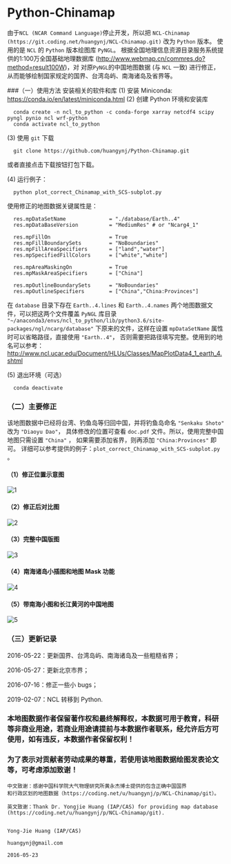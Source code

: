 # Python-Chinamap
由于```NCL (NCAR Command Language)```停止开发，所以把 `NCL-Chinamap (https://git.coding.net/huangynj/NCL-Chinamap.git)` 改为 `Python` 版本。
使用的是 `NCL` 的 `Python` 版本绘图库 `PyNGL`。 
根据全国地理信息资源目录服务系统提供的1:100万全国基础地理数据库 (http://www.webmap.cn/commres.do?method=result100W)，对
对原```PyNGL```的中国地图数据 (与 `NCL` 一致) 进行修正，从而能够绘制国家规定的国界、台湾岛屿、南海诸岛及省界等。


###（一）使用方法
安装相关的软件和库
(1) 安装 Miniconda: https://conda.io/en/latest/miniconda.html
(2) 创建 Python 环境和安装库
```
  conda create -n ncl_to_python -c conda-forge xarray netcdf4 scipy pyngl pynio ncl wrf-python
  conda activate ncl_to_python
```
(3) 使用 `git` 下载
```
  git clone https://github.com/huangynj/Python-Chinamap.git
```
或者直接点击下载按钮打包下载。

(4) 运行例子：
```
  python plot_correct_Chinamap_with_SCS-subplot.py
```

使用修正的地图数据关键属性是：
```
  res.mpDataSetName              = "./database/Earth..4"
  res.mpDataBaseVersion          = "MediumRes" # or "Ncarg4_1"
  
  res.mpFillOn                   = True
  res.mpFillBoundarySets         = "NoBoundaries"
  res.mpFillAreaSpecifiers       = ["land","water"]
  res.mpSpecifiedFillColors      = ["white","white"]
  
  res.mpAreaMaskingOn            = True
  res.mpMaskAreaSpecifiers       = ["China"]
  
  res.mpOutlineBoundarySets      = "NoBoundaries"
  res.mpOutlineSpecifiers        = ["China","China:Provinces"]
```
在 `database` 目录下存在 `Earth..4.lines` 和 `Earth..4.names` 
两个地图数据文件，可以把这两个文件覆盖 `PyNGL` 库目录 `"~/anaconda3/envs/ncl_to_python/lib/python3.6/site-packages/ngl/ncarg/database"` 
下原来的文件，这样在设置 `mpDataSetName` 属性时可以省略路径，直接使用 `"Earth..4"`，
否则需要把路径填写完整。使用到的地名可以参考：
  http://www.ncl.ucar.edu/Document/HLUs/Classes/MapPlotData4_1_earth_4.shtml

(5) 退出环境（可选）
```
  conda deactivate
```

### （二）主要修正
该地图数据中已经将台湾、钓鱼岛等归回中国，并将钓鱼岛命名 `"Senkaku Shoto"` 改为 `"Diaoyu Dao"`，
具体修改的位置可查看 `doc.pdf` 文件。所以，使用完整中国地图只需设置 `"China"` ，
如果需要添加省界，则再添加 `"China:Provinces"` 即可。
详细可以参考提供的例子：`plot_correct_Chinamap_with_SCS-subplot.py` 。

#### （1）修正位置示意图
![1][1]

#### （2）修正后对比图
![2][2]

#### （3）完整中国版图
![3][3]

#### （4）南海诸岛小插图和地图 Mask 功能
![4][4]

#### （5）带南海小图和长江黄河的中国地图
![5][5]


### （三）更新记录

2016-05-22：更新国界、台湾岛屿、南海诸岛及一些粗糙省界；

2016-05-27：更新北京市界；

2016-07-16：修正一些小 bugs；

2019-02-07：NCL 转移到 Python.


### 本地图数据作者保留著作权和最终解释权，本数据可用于教育，科研等非商业用途，若商业用途请提前与本数据作者联系，经允许后方可使用，如有违反，本数据作者保留权利！
### 为了表示对贡献者劳动成果的尊重，若使用该地图数据绘图发表论文等，可考虑添加致谢！


```
中文致谢：感谢中国科学院大气物理研究所黄永杰博士提供的包含正确中国国界
和行政区划的地图数据（https://coding.net/u/huangynj/p/NCL-Chinamap/git）。

英文致谢：Thank Dr. Yongjie Huang (IAP/CAS) for providing map database 
(https://coding.net/u/huangynj/p/NCL-Chinamap/git).


Yong-Jie Huang (IAP/CAS) 

huangynj@gmail.com

2016-05-23
```

[1]: http://bbs.06climate.com/data/attachment/forum/201605/23/163019nbumte0zmvzkr0tt.png
[2]: http://bbs.06climate.com/data/attachment/forum/201605/23/163020y3o0b0gdll6th2zp.png
[3]: http://bbs.06climate.com/data/attachment/forum/201605/23/163020lanad0ais7n76cgc.png
[4]: http://bbs.06climate.com/data/attachment/forum/201605/27/201628x317lcnoird7doer.png
[5]: http://bbs.06climate.com/data/attachment/album/201612/02/085435s333q24y4ql9p346.png
